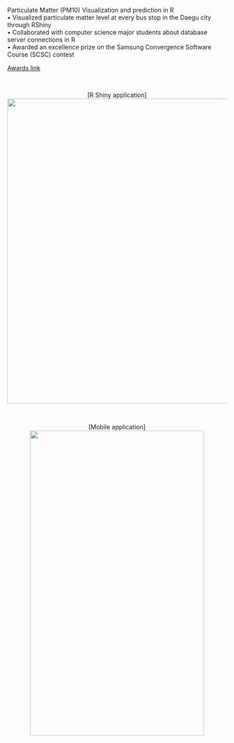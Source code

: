 Particulate Matter (PM10) Visualization and prediction in R  
• Visualized particulate matter level at every bus stop in the Daegu city through RShiny  
• Collaborated with computer science major students about database server connections in R  
• Awarded an excellence prize on the Samsung Convergence Software Course (SCSC) contest  

[Awards link](https://drive.google.com/file/d/1m1GseyUlxR8DF_sroxxCxK0aeMw3wS9R/view?usp=sharing, "SCSC exellence award")

<br>
<p align="middle">
[R Shiny application]<img src="https://user-images.githubusercontent.com/50762980/130417706-45094abc-b547-446c-955c-297a5b7c6840.gif" width="700px">
</p>

<br>
<p align="middle">
[Mobile application]<img src="https://user-images.githubusercontent.com/50762980/130418261-3345dbb3-9ee8-48eb-a483-0341b8edf1b1.gif" width="400px" height="700">
</p>
